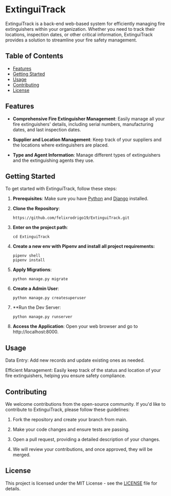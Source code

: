 # ExtinguiTrack

ExtinguiTrack is a back-end web-based system for efficiently managing fire extinguishers within your organization.
Whether you need to track their locations, inspection dates, or other critical information, ExtinguiTrack provides a
solution to streamline your fire safety management.

## Table of Contents

- [Features](#features)
- [Getting Started](#getting-started)
- [Usage](#usage)
- [Contributing](#contributing)
- [License](#license)

## Features

- **Comprehensive Fire Extinguisher Management**: Easily manage all your fire extinguishers' details, including serial
  numbers, manufacturing dates, and last inspection dates.

- **Supplier and Location Management**: Keep track of your suppliers and the locations where extinguishers are placed.

- **Type and Agent Information**: Manage different types of extinguishers and the extinguishing agents they use.

## Getting Started

To get started with ExtinguiTrack, follow these steps:

1. **Prerequisites**: Make sure you have [Python](https://www.python.org/downloads/)
   and [Django](https://www.djangoproject.com/download/) installed.

2. **Clone the Repository**:
   ```shell
   https://github.com/felixrodrigo19/ExtinguiTrack.git

3. **Enter on the project path**:
   ```shell
   cd ExtinguiTrack

4. **Create a new env with Pipenv and install all project requirements:**
   ```shell
   pipenv shell
   pipenv install

5. **Apply Migrations**:
   ```shell
   python manage.py migrate

6. **Create a Admin User**:
   ```shell
   python manage.py createsuperuser

7. **Run the Dev Server:
   ```shell
   python manage.py runserver 

8. **Access the Application**:
   Open your web browser and go to http://localhost:8000.

## Usage

Data Entry: Add new records and update existing ones as needed.

Efficient Management: Easily keep track of the status and location of your fire extinguishers, helping you ensure safety
compliance.

## Contributing
We welcome contributions from the open-source community. If you'd like to contribute to ExtinguiTrack, please follow
these guidelines:

1. Fork the repository and create your branch from main.

2. Make your code changes and ensure tests are passing.

3. Open a pull request, providing a detailed description of your changes.

4. We will review your contributions, and once approved, they will be merged.

## License

This project is licensed under the MIT License - see the [LICENSE](LICENSE) file for details.

